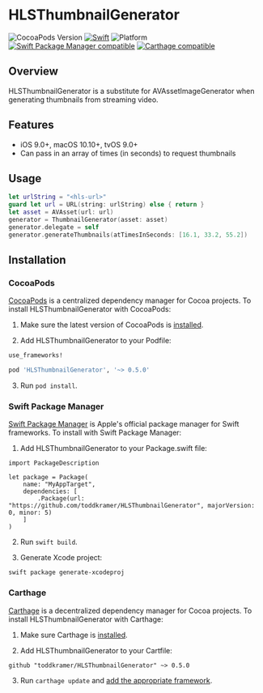 # HLSThumbnailGenerator

![CocoaPods Version](https://cocoapod-badges.herokuapp.com/v/HLSThumbnailGenerator/badge.png) [![Swift](https://img.shields.io/badge/swift-4.2-orange.svg?style=flat)](https://developer.apple.com/swift/) ![Platform](https://cocoapod-badges.herokuapp.com/p/HLSThumbnailGenerator/badge.png) [![Swift Package Manager compatible](https://img.shields.io/badge/SPM-compatible-4BC51D.svg?style=flat)](https://github.com/apple/swift-package-manager) [![Carthage compatible](https://img.shields.io/badge/Carthage-compatible-4BC51D.svg?style=flat)](https://github.com/Carthage/Carthage)

## Overview

HLSThumbnailGenerator is a substitute for AVAssetImageGenerator when generating thumbnails from streaming video.

## Features

- iOS 9.0+, macOS 10.10+, tvOS 9.0+
- Can pass in an array of times (in seconds) to request thumbnails

## Usage

```swift
let urlString = "<hls-url>"
guard let url = URL(string: urlString) else { return }
let asset = AVAsset(url: url)
generator = ThumbnailGenerator(asset: asset)
generator.delegate = self
generator.generateThumbnails(atTimesInSeconds: [16.1, 33.2, 55.2])
```

## Installation

### CocoaPods

[CocoaPods][] is a centralized dependency manager for Cocoa projects. To install
HLSThumbnailGenerator with CocoaPods:

1. Make sure the latest version of CocoaPods is [installed](https://guides.cocoapods.org/using/getting-started.html#getting-started).


2. Add HLSThumbnailGenerator to your Podfile:

``` ruby
use_frameworks!

pod 'HLSThumbnailGenerator', '~> 0.5.0'
```

3. Run `pod install`.

[CocoaPods]: https://cocoapods.org


### Swift Package Manager

[Swift Package Manager](https://github.com/apple/swift-package-manager) is Apple's
official package manager for Swift frameworks. To install with Swift Package
Manager:

1. Add HLSThumbnailGenerator to your Package.swift file:

```
import PackageDescription

let package = Package(
    name: "MyAppTarget",
    dependencies: [
        .Package(url: "https://github.com/toddkramer/HLSThumbnailGenerator", majorVersion: 0, minor: 5)
    ]
)
```

2. Run `swift build`.

3. Generate Xcode project:

```
swift package generate-xcodeproj
```


### Carthage

[Carthage][] is a decentralized dependency manager for Cocoa projects. To
install HLSThumbnailGenerator with Carthage:

1. Make sure Carthage is [installed][Carthage Installation].

2. Add HLSThumbnailGenerator to your Cartfile:

```
github "toddkramer/HLSThumbnailGenerator" ~> 0.5.0
```

3. Run `carthage update` and [add the appropriate framework][Carthage Usage].


[Carthage]: https://github.com/Carthage/Carthage
[Carthage Installation]: https://github.com/Carthage/Carthage#installing-carthage
[Carthage Usage]: https://github.com/Carthage/Carthage#adding-frameworks-to-an-application

